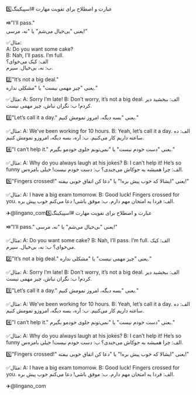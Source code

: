 5️⃣عبارت و اصطلاح برای تقویت مهارت #اسپیکینگ 

⏯️"I’ll pass."<br>
یعنی "بی‌خیال می‌شم" یا "نه، مرسی!"<br>

✅مثال:<br>
A: Do you want some cake?<br>
B: Nah, I’ll pass. I’m full.<br>
الف: کیک می‌خوای؟<br>
ب: نه، بی‌خیال. سیرم.<br>

2️⃣"It’s not a big deal."<br>
یعنی "چیز مهمی نیست" یا "مشکلی نداره."

✅مثال:
A: Sorry I’m late!
B: Don’t worry, it’s not a big deal.
الف: ببخشید دیر کردم!
ب: نگران نباش، چیز مهمی نیست.

3️⃣"Let’s call it a day."
یعنی "بسه دیگه، امروز تمومش کنیم."

✅مثال:
A: We’ve been working for 10 hours.
B: Yeah, let’s call it a day.
الف: ده ساعته داریم کار می‌کنیم.
ب: آره، بسه دیگه، امروزو تمومش کنیم.

4️⃣"I can’t help it."
یعنی "دست خودم نیست" یا "نمی‌تونم جلوی خودمو بگیرم."

✅مثال:
A: Why do you always laugh at his jokes?
B: I can’t help it! He’s so funny
الف: چرا همیشه به جوکاش می‌خندی؟
ب: دست خودم نیست! خیلی بامزه‌س.

5️⃣"Fingers crossed!"
یعنی "ایشالا که خوب پیش بره!" یا "دعا کن اتفاق خوبی بیفته!"

✅مثال:
A: I have a big exam tomorrow.
B: Good luck! Fingers crossed for you.
الف: فردا یه امتحان مهم دارم.
ب: موفق باشی! دعا می‌کنم خوب پیش بره.

✈️@lingano_com5️⃣عبارت و اصطلاح برای تقویت مهارت #اسپیکینگ 

⏯️"I’ll pass."
یعنی "بی‌خیال می‌شم" یا "نه، مرسی!"

✅مثال:
A: Do you want some cake?
B: Nah, I’ll pass. I’m full.
الف: کیک می‌خوای؟
ب: نه، بی‌خیال. سیرم.

2️⃣"It’s not a big deal."
یعنی "چیز مهمی نیست" یا "مشکلی نداره."

✅مثال:
A: Sorry I’m late!
B: Don’t worry, it’s not a big deal.
الف: ببخشید دیر کردم!
ب: نگران نباش، چیز مهمی نیست.

3️⃣"Let’s call it a day."
یعنی "بسه دیگه، امروز تمومش کنیم."

✅مثال:
A: We’ve been working for 10 hours.
B: Yeah, let’s call it a day.
الف: ده ساعته داریم کار می‌کنیم.
ب: آره، بسه دیگه، امروزو تمومش کنیم.

4️⃣"I can’t help it."
یعنی "دست خودم نیست" یا "نمی‌تونم جلوی خودمو بگیرم."

✅مثال:
A: Why do you always laugh at his jokes?
B: I can’t help it! He’s so funny
الف: چرا همیشه به جوکاش می‌خندی؟
ب: دست خودم نیست! خیلی بامزه‌س.

5️⃣"Fingers crossed!"
یعنی "ایشالا که خوب پیش بره!" یا "دعا کن اتفاق خوبی بیفته!"

✅مثال:
A: I have a big exam tomorrow.
B: Good luck! Fingers crossed for you.
الف: فردا یه امتحان مهم دارم.
ب: موفق باشی! دعا می‌کنم خوب پیش بره.

✈️@lingano_com